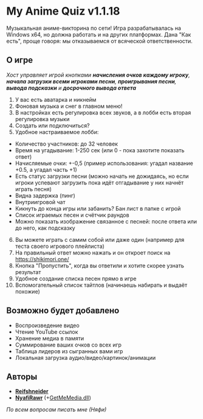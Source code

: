 # My Anime Quiz v1.1.18
Музыкальная аниме-викторина по сети! Игра разрабатывалась на Windows x64, но должна работать и на других платформах. Дана "Как есть", проще говоря: мы отказываемся от всяческой ответственности.

## О игре
*Хост управляет игрой кнопками __начисления очков каждому игроку__, __начала загрузки всеми игроками песни__, __проигрывания песни__, __вывода подсказки__ и __досрочного вывода ответа__*
1. У вас есть аватарка и никнейм
2. Фоновая музыка и снег в главном меню!
3. В настройках есть регулировка всех звуков, а в лобби есть вторая регулировка музыки
4. Создать или подключиться?
5. Удобное настраиваемое лобби:
+ Количество участников: до 32 человек
+ Время на угадывание: 1-250 сек (или 0 - пока захотите показать ответ)
+ Начисляемые очки: +-0,5 (пример использования: угадал название +0.5, а угадал часть +1)
+ Есть статус загрузки песни (можно начать не дожидаясь, но если игроки успевают загрузить пока идёт отгадывание у них начнёт играть песня)
+ Видна задержка (пинг)
+ Внутриигровой чат
+ Кикнуть до конца игры или забанить? Бан лист в папке с игрой
+ Список играемых песен и счётчик раундов
+ Можно показать изображение связанное с песней: после ответа или до него, как подсказку
6. Вы можете играть с самим собой или даже один (например для теста своего игрового плейлиста)
7. На правильный ответ можно нажать и он откроет поиск на https://shikimori.one/
8. Кнопка "Пропустить", когда вы ответили и хотите скорее узнать результат
9. Удобное создание списка песен прямо в игре
10. Вспомогательный список тайтлов (начинаешь набирать и выдаёт похожие)

## Возможно будет добавлено
+ Воспроизведение видео
+ Чтение YouTube ссылок
+ Хранение медиа в памяти
+ Суммирование ваших очков со всех игр
+ Таблица лидеров из сыгранных вами игр
+ Локальная загрузка аудио/видео/картинок/анимации

## Авторы
* **[Reifshneider](https://github.com/fataliti)**
* **[NyafiRawr](https://github.com/NyafiRawr)** (+[GetMeMedia.dll](https://github.com/NyafiRawr/GetMeMedia))

*По всем вопросам писать мне (Няфи)*
